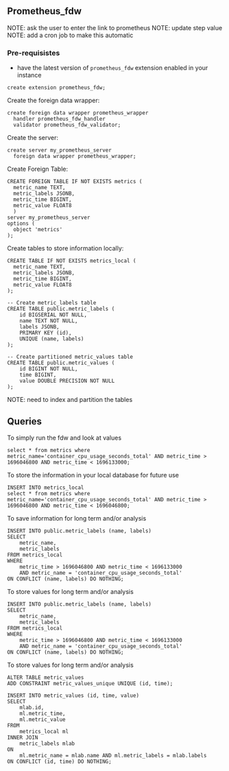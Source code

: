 ## Prometheus_fdw
NOTE: ask the user to enter the link to prometheus
NOTE: update step value
NOTE: add a cron job to make this automatic

### Pre-requisistes

- have the latest version of `prometheus_fdw` extension enabled in your instance

`create extension prometheus_fdw;`

Create the foreign data wrapper:

```
create foreign data wrapper prometheus_wrapper
  handler prometheus_fdw_handler
  validator prometheus_fdw_validator;
```

Create the server:

```
create server my_prometheus_server
  foreign data wrapper prometheus_wrapper;
```

Create Foreign Table:

```
CREATE FOREIGN TABLE IF NOT EXISTS metrics (
  metric_name TEXT,
  metric_labels JSONB,
  metric_time BIGINT, 
  metric_value FLOAT8
  ) 
server my_prometheus_server
options (
  object 'metrics'
);
```


Create tables to store information locally:

```
CREATE TABLE IF NOT EXISTS metrics_local (
  metric_name TEXT,
  metric_labels JSONB,
  metric_time BIGINT, 
  metric_value FLOAT8
);

-- Create metric_labels table
CREATE TABLE public.metric_labels (
    id BIGSERIAL NOT NULL,
    name TEXT NOT NULL,
    labels JSONB,
    PRIMARY KEY (id),
    UNIQUE (name, labels)
);

-- Create partitioned metric_values table
CREATE TABLE public.metric_values (
    id BIGINT NOT NULL,
    time BIGINT,
    value DOUBLE PRECISION NOT NULL
);
```

NOTE: need to index and partition the tables

## Queries

To simply run the fdw and look at values

```
select * from metrics where metric_name='container_cpu_usage_seconds_total' AND metric_time > 1696046800 AND metric_time < 1696133000;
```

To store the information in your local database for future use
```
INSERT INTO metrics_local
select * from metrics where metric_name='container_cpu_usage_seconds_total' AND metric_time > 1696046800 AND metric_time < 1696046800;
```

To save information for long term and/or analysis 
```
INSERT INTO public.metric_labels (name, labels)
SELECT 
    metric_name, 
    metric_labels
FROM metrics_local
WHERE 
    metric_time > 1696046800 AND metric_time < 1696133000
    AND metric_name = 'container_cpu_usage_seconds_total'
ON CONFLICT (name, labels) DO NOTHING;
```

To store values for long term and/or analysis

```
INSERT INTO public.metric_labels (name, labels)
SELECT 
    metric_name, 
    metric_labels
FROM metrics_local
WHERE 
    metric_time > 1696046800 AND metric_time < 1696133000
    AND metric_name = 'container_cpu_usage_seconds_total'
ON CONFLICT (name, labels) DO NOTHING;
```

To store values for long term and/or analysis

```
ALTER TABLE metric_values
ADD CONSTRAINT metric_values_unique UNIQUE (id, time);
```

```
INSERT INTO metric_values (id, time, value)
SELECT
    mlab.id,
    ml.metric_time,
    ml.metric_value
FROM
    metrics_local ml
INNER JOIN
    metric_labels mlab
ON
    ml.metric_name = mlab.name AND ml.metric_labels = mlab.labels
ON CONFLICT (id, time) DO NOTHING;
```





    

